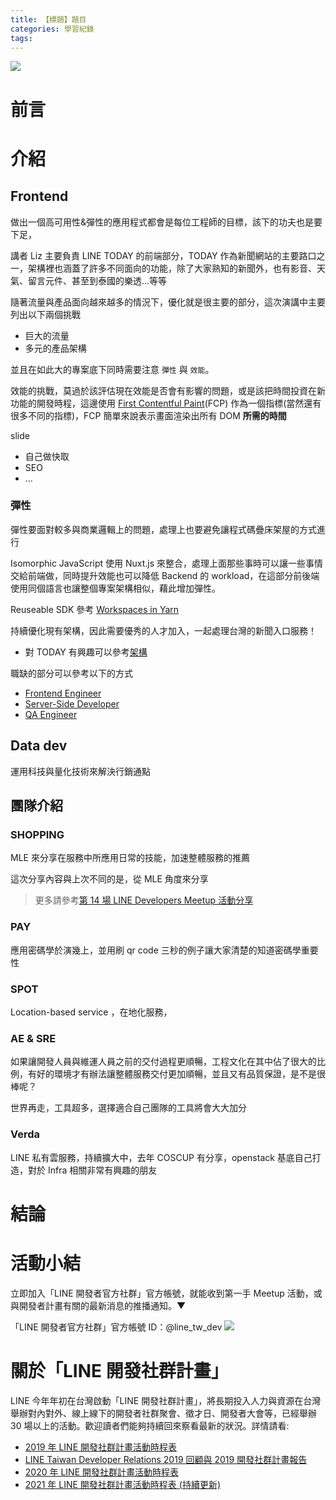```yaml
---
title: 【標題】題目
categories: 學習紀錄
tags:
---
```


<style>
  section.compact {
    font-size: 150%  
  }
  img[alt~="center"] {
    display: block;
    margin: 0 auto;
  }
</style>

![](https://nijialin.com/images/2021/)

# 前言

<!-- more -->

# 介紹

## Frontend

做出一個高可用性&彈性的應用程式都會是每位工程師的目標，該下的功夫也是要下足，

講者 Liz 主要負責 LINE TODAY 的前端部分，TODAY 作為新聞網站的主要路口之一，架構裡也涵蓋了許多不同面向的功能，除了大家熟知的新聞外，也有影音、天氣、留言元件、甚至到泰國的樂透...等等

<script async class="speakerdeck-embed" data-slide="3" data-id="76931cf6c2aa474ab12185ac509c5768" data-ratio="1.77777777777778" src="//speakerdeck.com/assets/embed.js"></script>

隨著流量與產品面向越來越多的情況下，優化就是很主要的部分，這次演講中主要列出以下兩個挑戰

- 巨大的流量
- 多元的產品架構

並且在如此大的專案底下同時需要注意 `彈性` 與 `效能`。

效能的挑戰，莫過於該評估現在效能是否會有影響的問題，或是該把時間投資在新功能的開發時程，這邊使用 [First Contentful Paint](https://web.dev/fcp/)(FCP) 作為一個指標(當然還有很多不同的指標)，FCP 簡單來說表示畫面渲染出所有 DOM **所需的時間**

slide

- 自己做快取
- SEO
- ...

### 彈性

彈性要面對較多與商業邏輯上的問題，處理上也要避免讓程式碼疊床架屋的方式進行

Isomorphic JavaScript
使用 Nuxt.js 來整合，處理上面那些事時可以讓一些事情交給前端做，同時提升效能也可以降低 Backend 的 workload，在這部分前後端使用同個語言也讓整個專案架構相似，藉此增加彈性。

Reuseable SDK 參考 [Workspaces in Yarn](https://classic.yarnpkg.com/blog/2017/08/02/introducing-workspaces/)

持續優化現有架構，因此需要優秀的人才加入，一起處理台灣的新聞入口服務！

- 對 TODAY 有興趣可以參考[架構]()

<script async class="speakerdeck-embed" data-slide="8" data-id="52067d63f1814086824fdec298e3f1e7" data-ratio="1.77777777777778" src="//speakerdeck.com/assets/embed.js"></script>

職缺的部分可以參考以下的方式

- [Frontend Engineer](https://careers.linecorp.com/jobs/7)
- [Server-Side Developer](https://careers.linecorp.com/jobs/250)
- [QA Engineer](https://careers.linecorp.com/jobs/19)

## Data dev

運用科技與量化技術來解決行銷通點

## 團隊介紹

### SHOPPING

MLE 來分享在服務中所應用日常的技能，加速整體服務的推薦

這次分享內容與上次不同的是，從 MLE 角度來分享

> 更多請參考[第 14 場 LINE Developers Meetup 活動分享](https://engineering.linecorp.com/zh-hant/blog/line-developer-meetup-14/#LINE-SHOPPING-購物)

### PAY

應用密碼學於演幾上，並用刷 qr code 三秒的例子讓大家清楚的知道密碼學重要性

### SPOT

Location-based service ，在地化服務，

### AE & SRE

如果讓開發人員與維運人員之前的交付過程更順暢，工程文化在其中佔了很大的比例，有好的環境才有辦法讓整體服務交付更加順暢，並且又有品質保證，是不是很棒呢？

世界再走，工具超多，選擇適合自己團隊的工具將會大大加分

### Verda

LINE 私有雲服務，持續擴大中，去年 COSCUP 有分享，openstack 基底自己打造，對於 Infra 相關非常有興趣的朋友

# 結論

# 活動小結

立即加入「LINE 開發者官方社群」官方帳號，就能收到第一手 Meetup 活動，或與開發者計畫有關的最新消息的推播通知。▼

「LINE 開發者官方社群」官方帳號 ID：@line_tw_dev
![](https://www.evanlin.com/images/2020/line-tw-dev-qr.png)

# 關於「LINE 開發社群計畫」

LINE 今年年初在台灣啟動「LINE 開發社群計畫」，將長期投入人力與資源在台灣舉辦對內對外、線上線下的開發者社群聚會、徵才日、開發者大會等，已經舉辦 30 場以上的活動。歡迎讀者們能夠持續回來察看最新的狀況。詳情請看:

- [2019 年 LINE 開發社群計畫活動時程表](https://engineering.linecorp.com/zh-hant/blog/line-taiwan-developer-relations-2019-plan/)
- [LINE Taiwan Developer Relations 2019 回顧與 2019 開發社群計畫報告](https://engineering.linecorp.com/zh-hant/blog/line-taiwan-developer-relations-2019/)
- [2020 年 LINE 開發社群計畫活動時程表](https://engineering.linecorp.com/zh-hant/blog/2020-line-tw-devrel/)
- [2021 年 LINE 開發社群計畫活動時程表 (持續更新)](https://engineering.linecorp.com/zh-hant/blog/2021-line-tw-devrel/)
